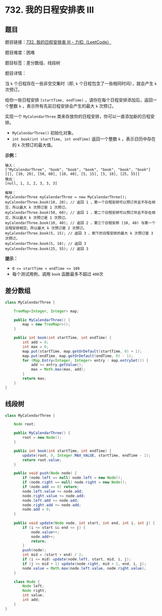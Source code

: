 # 732. 我的日程安排表 III

## 题目

题目链接：[732. 我的日程安排表 III - 力扣（LeetCode）](https://leetcode.cn/problems/my-calendar-iii/description/)

题目难度：困难

题目标签：差分数组、线段树

题目详情：

当 `k` 个日程存在一些非空交集时（即, `k` 个日程包含了一些相同时间），就会产生 `k` 次预订。

给你一些日程安排 `[startTime, endTime)` ，请你在每个日程安排添加后，返回一个整数 `k` ，表示所有先前日程安排会产生的最大 `k` 次预订。

实现一个 `MyCalendarThree` 类来存放你的日程安排，你可以一直添加新的日程安排。

- `MyCalendarThree()` 初始化对象。
- `int book(int startTime, int endTime)` 返回一个整数 `k` ，表示日历中存在的 `k` 次预订的最大值。

**示例：**

```
输入：
["MyCalendarThree", "book", "book", "book", "book", "book", "book"]
[[], [10, 20], [50, 60], [10, 40], [5, 15], [5, 10], [25, 55]]
输出：
[null, 1, 1, 2, 3, 3, 3]

解释：
MyCalendarThree myCalendarThree = new MyCalendarThree();
myCalendarThree.book(10, 20); // 返回 1 ，第一个日程安排可以预订并且不存在相交，所以最大 k 次预订是 1 次预订。
myCalendarThree.book(50, 60); // 返回 1 ，第二个日程安排可以预订并且不存在相交，所以最大 k 次预订是 1 次预订。
myCalendarThree.book(10, 40); // 返回 2 ，第三个日程安排 [10, 40) 与第一个日程安排相交，所以最大 k 次预订是 2 次预订。
myCalendarThree.book(5, 15); // 返回 3 ，剩下的日程安排的最大 k 次预订是 3 次预订。
myCalendarThree.book(5, 10); // 返回 3
myCalendarThree.book(25, 55); // 返回 3
```

**提示：**

- `0 <= startTime < endTime <= 109`
- 每个测试用例，调用 `book` 函数最多不超过 `400`次



## 差分数组

``` java
class MyCalendarThree {

    TreeMap<Integer, Integer> map;

    public MyCalendarThree() {
        map = new TreeMap<>();
    }

    public int book(int startTime, int endTime) {
        int add = 0;
        int max = 0;
        map.put(startTime, map.getOrDefault(startTime, 0) + 1);
        map.put(endTime, map.getOrDefault(endTime, 0) - 1);
        for (Map.Entry<Integer, Integer> entry : map.entrySet()) {
            add += entry.getValue();
            max = Math.max(max, add);
        }
        return max;
    }
}
```



## 线段树

``` java
class MyCalendarThree {

    Node root;

    public MyCalendarThree() {
        root = new Node();
    }

    public int book(int startTime, int endTime) {
        update(root, 0, Integer.MAX_VALUE, startTime, endTime - 1);
        return root.value;
    }

    public void push(Node node) {
        if (node.left == null) node.left = new Node();
        if (node.right == null) node.right = new Node();
        if (node.add == 0) return;
        node.left.value += node.add;
        node.right.value += node.add;
        node.left.add += node.add;
        node.right.add += node.add;
        node.add = 0;
    }
    
    public void update(Node node, int start, int end, int i, int j) {
        if (i <= start && end <= j) {
            node.value++;
            node.add++;
            return;
        }
        push(node);
        int mid = (start + end) / 2;
        if (i <= mid) update(node.left, start, mid, i, j);
        if (j >= mid + 1) update(node.right, mid + 1, end, i, j);
        node.value = Math.max(node.left.value, node.right.value);
    }

    class Node {
        Node left;
        Node right;
        int value;
        int add;
    }
}
```


